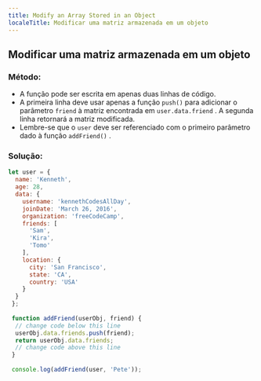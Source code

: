 ```yaml
---
title: Modify an Array Stored in an Object
localeTitle: Modificar uma matriz armazenada em um objeto
---
```

## Modificar uma matriz armazenada em um objeto

### Método:

*   A função pode ser escrita em apenas duas linhas de código.
*   A primeira linha deve usar apenas a função `push()` para adicionar o parâmetro `friend` à matriz encontrada em `user.data.friend` . A segunda linha retornará a matriz modificada.
*   Lembre-se que o `user` deve ser referenciado com o primeiro parâmetro dado à função `addFriend()` .

### Solução:

```javascript
let user = { 
  name: 'Kenneth', 
  age: 28, 
  data: { 
    username: 'kennethCodesAllDay', 
    joinDate: 'March 26, 2016', 
    organization: 'freeCodeCamp', 
    friends: [ 
      'Sam', 
      'Kira', 
      'Tomo' 
    ], 
    location: { 
      city: 'San Francisco', 
      state: 'CA', 
      country: 'USA' 
    } 
  } 
 }; 
 
 function addFriend(userObj, friend) { 
  // change code below this line 
  userObj.data.friends.push(friend); 
  return userObj.data.friends; 
  // change code above this line 
 } 
 
 console.log(addFriend(user, 'Pete')); 

```